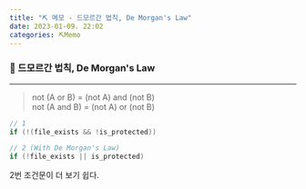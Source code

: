 ```yaml
---
title: "⛏️ 메모 - 드모르간 법칙, De Morgan's Law"
date: 2023-01-09. 22:02
categories: ⛏️Memo
---
```


### 💎 드모르간 법칙, De Morgan's Law

---

> not (A or B) = (not A) and (not B)  
> not (A and B) = (not A) or (not B)  

```cs
// 1
if (!(file_exists && !is_protected))

// 2 (With De Morgan's Law)
if (!file_exists || is_protected)
```

2번 조건문이 더 보기 쉽다.  
